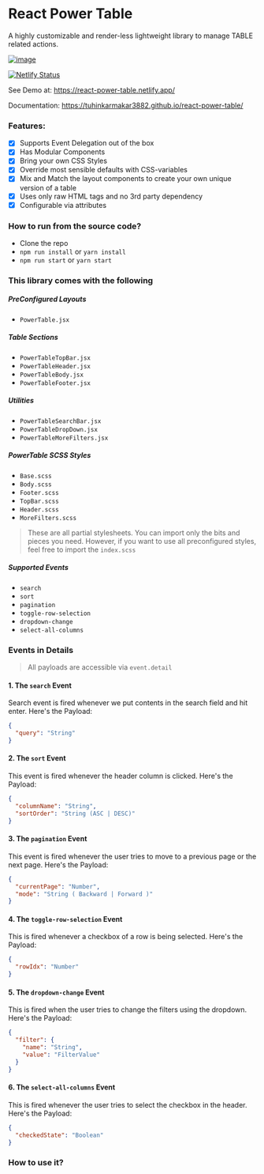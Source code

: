 # React Power Table

A highly customizable and render-less lightweight library to manage TABLE related actions.

<a href="https://www.linkedin.com/in/tuhinkarmakar3882/" target="_blank">![image](https://img.shields.io/badge/LinkedIn-0077B5?style=for-the-badge&logo=linkedin&logoColor=white) </a>

[![Netlify Status](https://api.netlify.com/api/v1/badges/27a688b2-6479-45e2-81fd-171f52b6e5c7/deploy-status)](https://app.netlify.com/sites/react-power-table/deploys)

See Demo at: https://react-power-table.netlify.app/

Documentation: https://tuhinkarmakar3882.github.io/react-power-table/

### Features:

- [x] Supports Event Delegation out of the box
- [x] Has Modular Components
- [x] Bring your own CSS Styles
- [x] Override most sensible defaults with CSS-variables
- [x] Mix and Match the layout components to create your own unique version of a table
- [x] Uses only raw HTML tags and no 3rd party dependency
- [x] Configurable via attributes

### How to run from the source code?

- Clone the repo
- `npm run install` or `yarn install`
- `npm run start` or `yarn start`

### This library comes with the following

##### PreConfigured Layouts

- `PowerTable.jsx`

##### Table Sections

- `PowerTableTopBar.jsx`
- `PowerTableHeader.jsx`
- `PowerTableBody.jsx`
- `PowerTableFooter.jsx`

##### Utilities

- `PowerTableSearchBar.jsx`
- `PowerTableDropDown.jsx`
- `PowerTableMoreFilters.jsx`

##### PowerTable SCSS Styles

- `Base.scss`
- `Body.scss`
- `Footer.scss`
- `TopBar.scss`
- `Header.scss`
- `MoreFilters.scss`

> These are all partial stylesheets. You can import only the bits and pieces you need. However, if you want to use all preconfigured styles, feel free to import the `index.scss`

##### Supported Events

- `search`
- `sort`
- `pagination`
- `toggle-row-selection`
- `dropdown-change`
- `select-all-columns`

### Events in Details

> All payloads are accessible via `event.detail`

#### 1. The `search` Event

Search event is fired whenever we put contents in the search field and hit enter. Here's the Payload:

```json
{
  "query": "String"
}
```

#### 2. The `sort` Event

This event is fired whenever the header column is clicked. Here's the Payload:

```json
{
  "columnName": "String",
  "sortOrder": "String (ASC | DESC)"
}
```

#### 3. The `pagination` Event

This event is fired whenever the user tries to move to a previous page or the next page. Here's the Payload:

```json
{
  "currentPage": "Number",
  "mode": "String ( Backward | Forward )"
}
```

#### 4. The `toggle-row-selection` Event

This is fired whenever a checkbox of a row is being selected. Here's the Payload:

```json
{
  "rowIdx": "Number"
}
``` 

#### 5. The `dropdown-change` Event

This is fired when the user tries to change the filters using the dropdown. Here's the Payload:

```json
{
  "filter": {
    "name": "String",
    "value": "FilterValue"
  }
}
``` 

#### 6. The `select-all-columns` Event

This is fired whenever the user tries to select the checkbox in the header. Here's the Payload:

```json
{
  "checkedState": "Boolean"
}
``` 

### How to use it?

